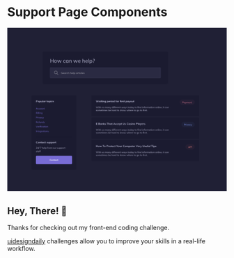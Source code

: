 # Support Page Components

![Design preview for the components coding challenge](./design/components.png)

## Hey, There! 👋

Thanks for checking out my front-end coding challenge.

[uidesigndaily](https://www.uidesigndaily.com/posts/sketch-support-page-components-links-day-1181) challenges allow you to improve your skills in a real-life workflow.
